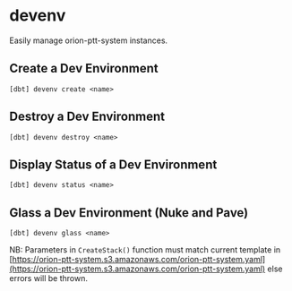 # devenv

Easily manage orion-ptt-system instances.

## Create a Dev Environment

    [dbt] devenv create <name>

## Destroy a Dev Environment

    [dbt] devenv destroy <name>

## Display Status of a Dev Environment

    [dbt] devenv status <name>

## Glass a Dev Environment (Nuke and Pave)

    [dbt] devenv glass <name>

NB: Parameters in `CreateStack()` function must match current template in [https://orion-ptt-system.s3.amazonaws.com/orion-ptt-system.yaml](https://orion-ptt-system.s3.amazonaws.com/orion-ptt-system.yaml) else errors will be thrown.